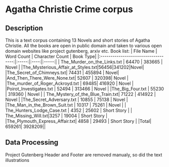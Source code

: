 # Agatha Christie Crime corpus 

## Description
This is a text corpus containing 13 Novels and short stories of Agatha Christie. All the books are open in public domain and taken to various open domain websites like project gutenberg, arxiv etc.
Book list:
| File Name  | Word Count | Character Count | Book Type|
|:-----------------------------------:|:-----:|:----:|:-----:|
| The_Murder_on_the_Links.txt | 64470 | 383665 | Novel |
|The_Mysterious_Affair_at_Styles.txt|56456|341202|Novel|
|The_Secret_of_Chimneys.txt| 74431 | 455894 | Novel|
|And_Then_There_Were_None.txt| 52607 | 320398| Novel |
|The_murder_of_Roger_Ackroyd.txt | 69485|  416920 | Novel |
|Poirot_Investigates.txt | 52494 | 313466 | Novel |
|The_Big_Four.txt | 55230 | 319360 | Novel |
| The_Mystery_of_the_Blue_Train.txt| 71222 | 414922 | Novel |
|The_Secret_Adversary.txt | 10855 |  75138 | Novel |
|The_Man_in_the_Brown_Suit.txt |  10317 |  75261  | Novel |
| The_Hunters_Lodge_Case.txt | 4352 |  25602 | Short Story |
| The_Missing_Will.txt|3257  | 19004  | Short Story |
|The_Plymouth_Express_Affair.txt| 4858 |  29493  | Short Story |
|Total|  659261| 3928209||


## Data Processing
Project Gutenberg Header and Footer are removed manualy, so did the text illustrations

